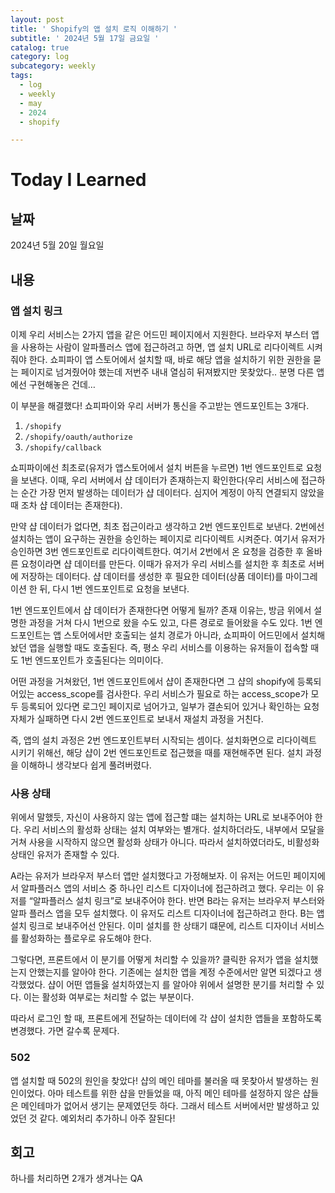 ```yaml
---
layout: post
title: ' Shopify의 앱 설치 로직 이해하기 '
subtitle: ' 2024년 5월 17일 금요일 '
catalog: true
category: log
subcategory: weekly
tags:
  - log
  - weekly
  - may
  - 2024
  - shopify

---
```


# Today I Learned

## 날짜

2024년 5월 20일 월요일

## 내용

### 앱 설치 링크

 이제 우리 서비스는 2가지 앱을 같은 어드민 페이지에서 지원한다. 브라우저 부스터 앱을 사용하는 사람이 알파플러스 앱에 접근하려고 하면, 앱 설치 URL로 리다이렉트 시켜줘야 한다. 쇼피파이 앱 스토어에서  설치할 때, 바로 해당 앱을 설치하기 위한 권한을 묻는 페이지로 넘겨줬어야 했는데 저번주 내내 열심히 뒤져봤지만 못찾았다.. 분명 다른 앱에선 구현해놓은 건데…

 이 부분을 해결했다! 쇼피파이와 우리 서버가 통신을 주고받는 엔드포인트는 3개다.

1. `/shopify`
2. `/shopify/oauth/authorize`
3. `/shopify/callback`

쇼피파이에선 최초로(유저가 앱스토어에서 설치 버튼을 누르면) 1번 엔드포인트로 요청을 보낸다. 이때, 우리 서버에서 샵 데이터가 존재하는지 확인한다(우리 서비스에 접근하는 순간 가장 먼저 발생하는 데이터가 샵 데이터다. 심지어 계정이 아직 연결되지 않았을때 조차 샵 데이터는 존재한다). 

 만약 샵 데이터가 없다면, 최초 접근이라고 생각하고 2번 엔드포인트로 보낸다. 2번에선 설치하는 앱이 요구하는 권한을 승인하는 페이지로 리다이렉트 시켜준다. 여기서 유저가 승인하면 3번 엔드포인트로 리다이렉트한다. 여기서 2번에서 온 요청을 검증한 후 올바른 요청이라면 샵 데이터를 만든다. 이때가 유저가 우리 서비스를 설치한 후 최초로 서버에 저장하는 데이터다. 샵 데이터를 생성한 후 필요한 데이터(상품 데이터)를 마이그레이션 한 뒤, 다시 1번 엔드포인트로 요청을 보낸다.

 1번 엔드포인트에서 샵 데이터가 존재한다면 어떻게 될까? 존재 이유는, 방금 위에서 설명한 과정을 거쳐 다시 1번으로 왔을 수도 있고, 다른 경로로 들어왔을 수도 있다. 1번 엔드포인트는 앱 스토어에서만 호출되는 설치 경로가 아니라, 쇼피파이 어드민에서 설치해놨던 앱을 실행할 때도 호출된다. 즉, 평소 우리 서비스를 이용하는 유저들이 접속할 때도 1번 엔드포인트가 호출된다는 의미이다. 

 어떤 과정을 거쳐왔던, 1번 엔드포인트에서 샵이 존재한다면 그 샵의 shopify에 등록되어있는 access_scope를 검사한다. 우리 서비스가 필요로 하는 access_scope가 모두 등록되어 있다면 로그인 페이지로 넘어가고, 일부가 결손되어 있거나 확인하는 요청 자체가 실패하면 다시 2번 엔드포인트로 보내서 재설치 과정을 거친다.

 즉, 앱의 설치 과정은 2번 엔드포인트부터 시작되는 셈이다. 설치화면으로 리다이렉트 시키기 위해선, 해당 샵이 2번 엔드포인트로 접근했을 때를 재현해주면 된다. 설치 과정을 이해하니 생각보다 쉽게 풀려버렸다.

### 사용 상태

 위에서 말했듯, 자신이 사용하지 않는 앱에 접근할 떄는 설치하는 URL로 보내주어야 한다. 우리 서비스의 활성화 상태는 설치 여부와는 별개다. 설치하더라도, 내부에서 모달을 거쳐 사용을 시작하지 않으면 활성화 상태가 아니다. 따라서 설치하였더라도, 비활성화 상태인 유저가 존재할 수 있다.

 A라는 유저가 브라우저 부스터 앱만 설치했다고 가정해보자. 이 유저는 어드민 페이지에서 알파플러스 앱의 서비스 중 하나인 리스트 디자이너에 접근하려고 했다. 우리는 이 유저를 “알파플러스 설치 링크”로 보내주어야 한다. 반면 B라는 유저는 브라우저 부스터와 알파 플러스 앱을 모두 설치했다. 이 유저도 리스트 디자이너에 접근하려고 한다. B는 앱 설치 링크로 보내주어선 안된다. 이미 설치를 한 상태기 떄문에, 리스트 디자이너 서비스를 활성화하는 플로우로 유도해야 한다.

 그렇다면, 프론트에서 이 분기를 어떻게 처리할 수 있을까? 클릭한 유저가 앱을 설치했는지 안했는지를 알아야 한다. 기존에는 설치한 앱을 계정 수준에서만 알면 되겠다고 생각했었다. 샵이 어떤 앱들읋 설치하였는지 를 알아야 위에서 설명한 분기를 처리할 수 있다. 이는 활성화 여부로는 처리할 수 없는 부분이다.

 따라서 로그인 할 때, 프론트에게 전달하는 데이터에 각 샵이 설치한 앱들을 포함하도록 변경했다. 가면 갈수록 문제다.

### 502

 앱 설치할 때 502의 원인을 찾았다! 샵의 메인 테마를 불러올 때 못찾아서 발생하는 원인이었다. 아마 테스트를 위한 샵을 만들었을 때, 아직 메인 테마를 설정하지 않은 샵들은 메인테마가 없어서 생기는 문제였던듯 하다. 그래서 테스트 서버에서만 발생하고 있었던 것 같다. 예외처리 추가하니 아주 잘된다!

## 회고

하나를 처리하면 2개가 생겨나는 QA